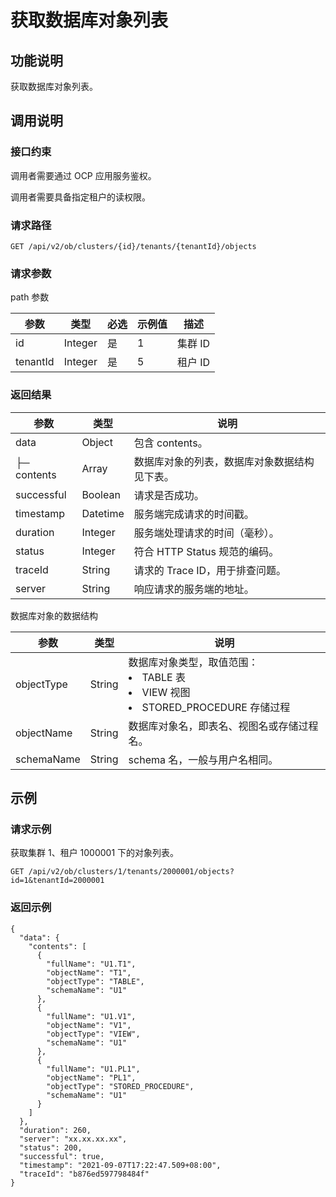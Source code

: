获取数据库对象列表 
==============================



功能说明 
-------------------------

获取数据库对象列表。

调用说明 
-------------------------

### 接口约束 

调用者需要通过 OCP 应用服务鉴权。

调用者需要具备指定租户的读权限。

### 请求路径 

`GET /api/v2/ob/clusters/{id}/tenants/{tenantId}/objects`

### 请求参数 

path 参数


|    参数    |   类型    | 必选 | 示例值 |  描述   |
|----------|---------|----|-----|-------|
| id       | Integer | 是  | 1   | 集群 ID |
| tenantId | Integer | 是  | 5   | 租户 ID |



### 返回结果 



|     参数      |    类型    |           说明           |
|-------------|----------|------------------------|
| data        | Object   | 包含 contents。           |
| ├─ contents | Array    | 数据库对象的列表，数据库对象数据结构见下表。 |
| successful  | Boolean  | 请求是否成功。                |
| timestamp   | Datetime | 服务端完成请求的时间戳。           |
| duration    | Integer  | 服务端处理请求的时间（毫秒）。        |
| status      | Integer  | 符合 HTTP Status 规范的编码。  |
| traceId     | String   | 请求的 Trace ID，用于排查问题。   |
| server      | String   | 响应请求的服务端的地址。           |



数据库对象的数据结构


|     参数     |   类型   |                                                                                                               说明                                                                                                                |
|------------|--------|---------------------------------------------------------------------------------------------------------------------------------------------------------------------------------------------------------------------------------|
| objectType | String | 数据库对象类型，取值范围：<li> TABLE 表  </li>  <li> VIEW 视图   </li>  <li>STORED_PROCEDURE 存储过程  </li>  |
| objectName | String | 数据库对象名，即表名、视图名或存储过程名。                                                                                                                                                                                                           |
| schemaName | String | schema 名，一般与用户名相同。                                                                                                                                                                                                              |



示例 
-----------------------

### 请求示例 

获取集群 1、租户 1000001 下的对象列表。

`GET /api/v2/ob/clusters/1/tenants/2000001/objects?id=1&tenantId=2000001`

### 返回示例 

```unknow
{
  "data": {
    "contents": [
      {
        "fullName": "U1.T1",
        "objectName": "T1",
        "objectType": "TABLE",
        "schemaName": "U1"
      },
      {
        "fullName": "U1.V1",
        "objectName": "V1",
        "objectType": "VIEW",
        "schemaName": "U1"
      },
      {
        "fullName": "U1.PL1",
        "objectName": "PL1",
        "objectType": "STORED_PROCEDURE",
        "schemaName": "U1"
      }
    ]
  },
  "duration": 260,
  "server": "xx.xx.xx.xx",
  "status": 200,
  "successful": true,
  "timestamp": "2021-09-07T17:22:47.509+08:00",
  "traceId": "b876ed597798484f"
}
```


